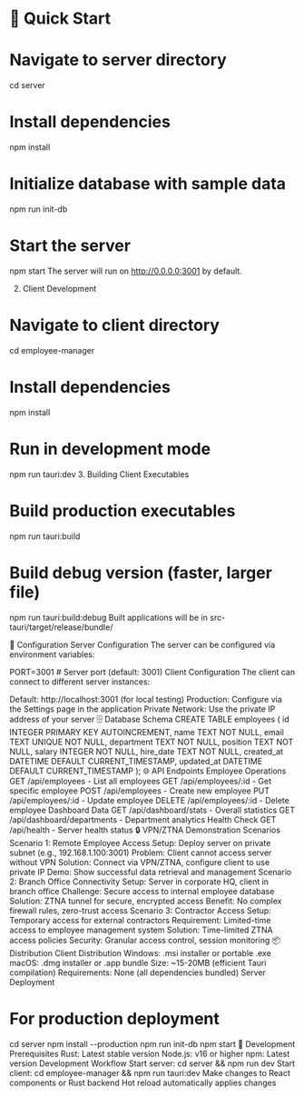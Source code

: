 
# 🚀 Quick Start
# Navigate to server directory
cd server

# Install dependencies
npm install

# Initialize database with sample data
npm run init-db

# Start the server
npm start
The server will run on http://0.0.0.0:3001 by default.

2. Client Development
# Navigate to client directory
cd employee-manager

# Install dependencies
npm install

# Run in development mode
npm run tauri:dev
3. Building Client Executables
# Build production executables
npm run tauri:build

# Build debug version (faster, larger file)
npm run tauri:build:debug
Built applications will be in src-tauri/target/release/bundle/

🔧 Configuration
Server Configuration
The server can be configured via environment variables:

PORT=3001                    # Server port (default: 3001)
Client Configuration
The client can connect to different server instances:

Default: http://localhost:3001 (for local testing)
Production: Configure via the Settings page in the application
Private Network: Use the private IP address of your server
🗄️ Database Schema
CREATE TABLE employees (
  id INTEGER PRIMARY KEY AUTOINCREMENT,
  name TEXT NOT NULL,
  email TEXT UNIQUE NOT NULL,
  department TEXT NOT NULL,
  position TEXT NOT NULL,
  salary INTEGER NOT NULL,
  hire_date TEXT NOT NULL,
  created_at DATETIME DEFAULT CURRENT_TIMESTAMP,
  updated_at DATETIME DEFAULT CURRENT_TIMESTAMP
);
🌐 API Endpoints
Employee Operations
GET /api/employees - List all employees
GET /api/employees/:id - Get specific employee
POST /api/employees - Create new employee
PUT /api/employees/:id - Update employee
DELETE /api/employees/:id - Delete employee
Dashboard Data
GET /api/dashboard/stats - Overall statistics
GET /api/dashboard/departments - Department analytics
Health Check
GET /api/health - Server health status
🔒 VPN/ZTNA Demonstration Scenarios
Scenario 1: Remote Employee Access
Setup: Deploy server on private subnet (e.g., 192.168.1.100:3001)
Problem: Client cannot access server without VPN
Solution: Connect via VPN/ZTNA, configure client to use private IP
Demo: Show successful data retrieval and management
Scenario 2: Branch Office Connectivity
Setup: Server in corporate HQ, client in branch office
Challenge: Secure access to internal employee database
Solution: ZTNA tunnel for secure, encrypted access
Benefit: No complex firewall rules, zero-trust access
Scenario 3: Contractor Access
Setup: Temporary access for external contractors
Requirement: Limited-time access to employee management system
Solution: Time-limited ZTNA access policies
Security: Granular access control, session monitoring
📦 Distribution
Client Distribution
Windows: .msi installer or portable .exe
macOS: .dmg installer or .app bundle
Size: ~15-20MB (efficient Tauri compilation)
Requirements: None (all dependencies bundled)
Server Deployment
# For production deployment
cd server
npm install --production
npm run init-db
npm start
🔧 Development
Prerequisites
Rust: Latest stable version
Node.js: v16 or higher
npm: Latest version
Development Workflow
Start server: cd server && npm run dev
Start client: cd employee-manager && npm run tauri:dev
Make changes to React components or Rust backend
Hot reload automatically applies changes
